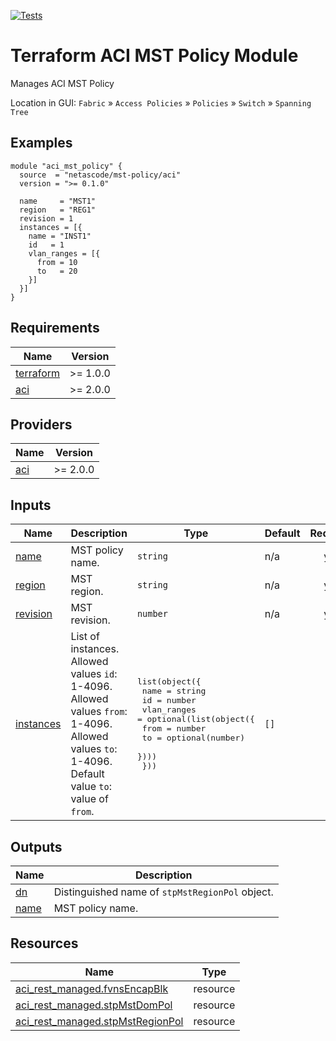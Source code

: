 <!-- BEGIN_TF_DOCS -->
[![Tests](https://github.com/netascode/terraform-aci-mst-policy/actions/workflows/test.yml/badge.svg)](https://github.com/netascode/terraform-aci-mst-policy/actions/workflows/test.yml)

# Terraform ACI MST Policy Module

Manages ACI MST Policy

Location in GUI:
`Fabric` » `Access Policies` » `Policies` » `Switch` » `Spanning Tree`

## Examples

```hcl
module "aci_mst_policy" {
  source  = "netascode/mst-policy/aci"
  version = ">= 0.1.0"

  name     = "MST1"
  region   = "REG1"
  revision = 1
  instances = [{
    name = "INST1"
    id   = 1
    vlan_ranges = [{
      from = 10
      to   = 20
    }]
  }]
}
```

## Requirements

| Name | Version |
|------|---------|
| <a name="requirement_terraform"></a> [terraform](#requirement\_terraform) | >= 1.0.0 |
| <a name="requirement_aci"></a> [aci](#requirement\_aci) | >= 2.0.0 |

## Providers

| Name | Version |
|------|---------|
| <a name="provider_aci"></a> [aci](#provider\_aci) | >= 2.0.0 |

## Inputs

| Name | Description | Type | Default | Required |
|------|-------------|------|---------|:--------:|
| <a name="input_name"></a> [name](#input\_name) | MST policy name. | `string` | n/a | yes |
| <a name="input_region"></a> [region](#input\_region) | MST region. | `string` | n/a | yes |
| <a name="input_revision"></a> [revision](#input\_revision) | MST revision. | `number` | n/a | yes |
| <a name="input_instances"></a> [instances](#input\_instances) | List of instances. Allowed values `id`: 1-4096. Allowed values `from`: 1-4096. Allowed values `to`: 1-4096. Default value `to`: value of `from`. | <pre>list(object({<br>    name = string<br>    id   = number<br>    vlan_ranges = optional(list(object({<br>      from = number<br>      to   = optional(number)<br>    })))<br>  }))</pre> | `[]` | no |

## Outputs

| Name | Description |
|------|-------------|
| <a name="output_dn"></a> [dn](#output\_dn) | Distinguished name of `stpMstRegionPol` object. |
| <a name="output_name"></a> [name](#output\_name) | MST policy name. |

## Resources

| Name | Type |
|------|------|
| [aci_rest_managed.fvnsEncapBlk](https://registry.terraform.io/providers/CiscoDevNet/aci/latest/docs/resources/rest_managed) | resource |
| [aci_rest_managed.stpMstDomPol](https://registry.terraform.io/providers/CiscoDevNet/aci/latest/docs/resources/rest_managed) | resource |
| [aci_rest_managed.stpMstRegionPol](https://registry.terraform.io/providers/CiscoDevNet/aci/latest/docs/resources/rest_managed) | resource |
<!-- END_TF_DOCS -->
